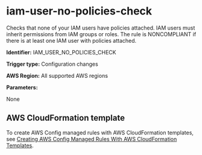 # iam\-user\-no\-policies\-check<a name="iam-user-no-policies-check"></a>

Checks that none of your IAM users have policies attached\. IAM users must inherit permissions from IAM groups or roles\. The rule is NONCOMPLIANT if there is at least one IAM user with policies attached\.

**Identifier:** IAM\_USER\_NO\_POLICIES\_CHECK

**Trigger type:** Configuration changes

**AWS Region:** All supported AWS regions

**Parameters:**

None  

## AWS CloudFormation template<a name="w29aac11c33c17b7d223c15"></a>

To create AWS Config managed rules with AWS CloudFormation templates, see [Creating AWS Config Managed Rules With AWS CloudFormation Templates](aws-config-managed-rules-cloudformation-templates.md)\.